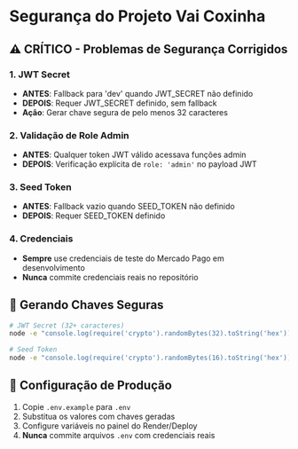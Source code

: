 # Segurança do Projeto Vai Coxinha

## ⚠️ CRÍTICO - Problemas de Segurança Corrigidos

### 1. JWT Secret
- **ANTES**: Fallback para 'dev' quando JWT_SECRET não definido
- **DEPOIS**: Requer JWT_SECRET definido, sem fallback
- **Ação**: Gerar chave segura de pelo menos 32 caracteres

### 2. Validação de Role Admin
- **ANTES**: Qualquer token JWT válido acessava funções admin
- **DEPOIS**: Verificação explícita de `role: 'admin'` no payload JWT

### 3. Seed Token
- **ANTES**: Fallback vazio quando SEED_TOKEN não definido
- **DEPOIS**: Requer SEED_TOKEN definido

### 4. Credenciais
- **Sempre** use credenciais de teste do Mercado Pago em desenvolvimento
- **Nunca** commite credenciais reais no repositório

## 🔑 Gerando Chaves Seguras

```bash
# JWT Secret (32+ caracteres)
node -e "console.log(require('crypto').randomBytes(32).toString('hex'))"

# Seed Token
node -e "console.log(require('crypto').randomBytes(16).toString('hex'))"
```

## 📝 Configuração de Produção

1. Copie `.env.example` para `.env`
2. Substitua os valores com chaves geradas
3. Configure variáveis no painel do Render/Deploy
4. **Nunca** commite arquivos `.env` com credenciais reais